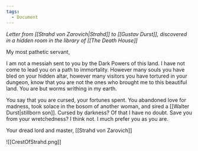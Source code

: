 ```yaml
---
tags:
  - Document
---
```

*Letter from [[Strahd von Zarovich|Strahd]] to [[Gustav Durst]], discovered in a hidden room in the library of [[The Death House]]*

My most pathetic servant,

I am not a messiah sent to you by the Dark Powers of this land. I have not come to lead you on a path to immortality. However many souls you have bled on your hidden altar, however many visitors you have tortured in your dungeon, know that you are not the ones who brought me to this beautiful land. You are but worms writhing in my earth. 

You say that you are cursed, your fortunes spent. You abandoned love for madness, took solace in the bosom of another woman, and sired a [[Walter Durst|stillborn son]]. Cursed by darkness? Of that I have no doubt. Save you from your wretchedness? I think not. I much prefer you as you are.

Your dread lord and master,
[[Strahd von Zarovich]]

![[CrestOfStrahd.png]]
